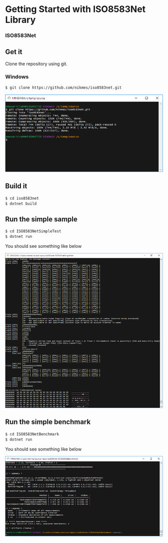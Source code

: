 # Getting Started with ISO8583Net Library

### ISO8583Net

## Get it
Clone the repository using git.

### Windows
``` bash
$ git clone https://github.com/nikmes/iso8583net.git 
```
![image](../images/gitclone.png)

## Build it 
``` bash
$ cd iso8583net
$ dotnet build
```

## Run the simple sample
``` bash
$ cd ISO8583NetSimpleTest
$ dotnet run
```
You should see something like below

![image](../images/output.png)

## Run the simple benchmark
``` bash
$ cd ISO8583NetBenchmark
$ dotnet run
```
You should see something like below

![image](../images/benchmark.png)
